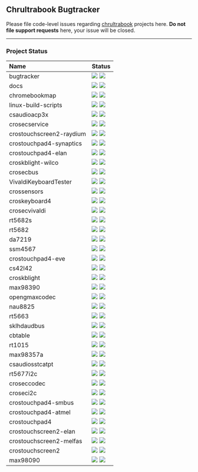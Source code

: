 ## Chrultrabook Bugtracker


Please file code-level issues regarding [chrultrabook](https://github.com/chrultrabook) projects here. **Do not file support requests** here, your issue will be closed.

-------------

### Project Status

| Name | Status |
|:-----|:-------------|
| bugtracker | <img src="https://img.shields.io/github/issues-raw/chrultrabook/bugtracker?style=flat"> <img src="https://img.shields.io/github/issues-pr-raw/chrultrabook/bugtracker?style=square">
| docs | <img src="https://img.shields.io/github/issues-raw/chrultrabook/docs?style=flat"> <img src="https://img.shields.io/github/issues-pr-raw/chrultrabook/docs?style=square">
| chromebookmap | <img src="https://img.shields.io/github/issues-raw/chrultrabook/chromebookmap?style=flat"> <img src="https://img.shields.io/github/issues-pr-raw/chrultrabook/chromebookmap?style=square">
| linux-build-scripts | <img src="https://img.shields.io/github/issues-raw/chrultrabook/linux-build-scripts?style=flat"> <img src="https://img.shields.io/github/issues-pr-raw/chrultrabook/linux-build-scripts?style=square">
| csaudioacp3x  | <img src="https://img.shields.io/github/issues-raw/chrultrabook/csaudioacp3x?style=flat"> <img src="https://img.shields.io/github/issues-pr-raw/chrultrabook/csaudioacp3x?style=square">
| crosecservice | <img src="https://img.shields.io/github/issues-raw/chrultrabook/crosecservice?style=flat"> <img src="https://img.shields.io/github/issues-pr-raw/chrultrabook/crosecservice?style=square">
| crostouchscreen2-raydium | <img src="https://img.shields.io/github/issues-raw/chrultrabook/crostouchscreen2-raydium?style=flat"> <img src="https://img.shields.io/github/issues-pr-raw/chrultrabook/crostouchscreen2-raydium?style=square">
| crostouchpad4-synaptics | <img src="https://img.shields.io/github/issues-raw/chrultrabook/crostouchpad4-synaptics?style=flat"> <img src="https://img.shields.io/github/issues-pr-raw/chrultrabook/crostouchpad4-synaptics?style=square">
| crostouchpad4-elan  | <img src="https://img.shields.io/github/issues-raw/chrultrabook/crostouchpad4-elan?style=flat"> <img src="https://img.shields.io/github/issues-pr-raw/chrultrabook/crostouchpad4-elan?style=square">
| croskblight-wilco  | <img src="https://img.shields.io/github/issues-raw/chrultrabook/croskblight-wilco?style=flat"> <img src="https://img.shields.io/github/issues-pr-raw/chrultrabook/croskblight-wilco?style=square">
| crosecbus  | <img src="https://img.shields.io/github/issues-raw/chrultrabook/crosecbus?style=flat"> <img src="https://img.shields.io/github/issues-pr-raw/chrultrabook/crosecbus?style=square">
| VivaldiKeyboardTester  | <img src="https://img.shields.io/github/issues-raw/chrultrabook/VivaldiKeyboardTester?style=flat"> <img src="https://img.shields.io/github/issues-pr-raw/chrultrabook/VivaldiKeyboardTester?style=square">
| crossensors | <img src="https://img.shields.io/github/issues-raw/chrultrabook/crossensors?style=flat"> <img src="https://img.shields.io/github/issues-pr-raw/chrultrabook/crossensors?style=square">
| croskeyboard4 | <img src="https://img.shields.io/github/issues-raw/chrultrabook/croskeyboard4?style=flat"> <img src="https://img.shields.io/github/issues-pr-raw/chrultrabook/croskeyboard4?style=square">
| crosecvivaldi | <img src="https://img.shields.io/github/issues-raw/chrultrabook/crosecvivaldi?style=flat"> <img src="https://img.shields.io/github/issues-pr-raw/chrultrabook/crosecvivaldi?style=square">
| rt5682s  | <img src="https://img.shields.io/github/issues-raw/chrultrabook/rt5682s?style=flat"> <img src="https://img.shields.io/github/issues-pr-raw/chrultrabook/rt5682s?style=square">
| rt5682  | <img src="https://img.shields.io/github/issues-raw/chrultrabook/rt5682?style=flat"> <img src="https://img.shields.io/github/issues-pr-raw/chrultrabook/rt5682?style=square">
| da7219  | <img src="https://img.shields.io/github/issues-raw/chrultrabook/da7219?style=flat"> <img src="https://img.shields.io/github/issues-pr-raw/chrultrabook/da7219?style=square">
| ssm4567  | <img src="https://img.shields.io/github/issues-raw/chrultrabook/ssm4567?style=flat"> <img src="https://img.shields.io/github/issues-pr-raw/chrultrabook/ssm4567?style=square">
| crostouchpad4-eve  | <img src="https://img.shields.io/github/issues-raw/chrultrabook/crostouchpad4-eve?style=flat"> <img src="https://img.shields.io/github/issues-pr-raw/chrultrabook/crostouchpad4-eve?style=square">
| cs42l42  | <img src="https://img.shields.io/github/issues-raw/chrultrabook/cs42l42?style=flat"> <img src="https://img.shields.io/github/issues-pr-raw/chrultrabook/cs42l42?style=square">
| croskblight  | <img src="https://img.shields.io/github/issues-raw/chrultrabook/croskblight?style=flat"> <img src="https://img.shields.io/github/issues-pr-raw/chrultrabook/croskblight?style=square">
| max98390  | <img src="https://img.shields.io/github/issues-raw/chrultrabook/max98390?style=flat"> <img src="https://img.shields.io/github/issues-pr-raw/chrultrabook/max98390?style=square">
| opengmaxcodec  | <img src="https://img.shields.io/github/issues-raw/chrultrabook/opengmaxcodec?style=flat"> <img src="https://img.shields.io/github/issues-pr-raw/chrultrabook/opengmaxcodec?style=square">
| nau8825  | <img src="https://img.shields.io/github/issues-raw/chrultrabook/nau8825?style=flat"> <img src="https://img.shields.io/github/issues-pr-raw/chrultrabook/nau8825?style=square">
| rt5663 | <img src="https://img.shields.io/github/issues-raw/chrultrabook/rt5663?style=flat"> <img src="https://img.shields.io/github/issues-pr-raw/chrultrabook/rt5663?style=square">
| sklhdaudbus | <img src="https://img.shields.io/github/issues-raw/chrultrabook/sklhdaudbus?style=flat"> <img src="https://img.shields.io/github/issues-pr-raw/chrultrabook/sklhdaudbus?style=square">
| cbtable | <img src="https://img.shields.io/github/issues-raw/chrultrabook/cbtable?style=flat"> <img src="https://img.shields.io/github/issues-pr-raw/chrultrabook/cbtable?style=square">
| rt1015 | <img src="https://img.shields.io/github/issues-raw/chrultrabook/rt1015?style=flat"> <img src="https://img.shields.io/github/issues-pr-raw/chrultrabook/rt1015?style=square">
| max98357a | <img src="https://img.shields.io/github/issues-raw/chrultrabook/max98357a?style=flat"> <img src="https://img.shields.io/github/issues-pr-raw/chrultrabook/max98357a?style=square">
| csaudiosstcatpt | <img src="https://img.shields.io/github/issues-raw/chrultrabook/csaudiosstcatpt?style=flat"> <img src="https://img.shields.io/github/issues-pr-raw/chrultrabook/csaudiosstcatpt?style=square">
| rt5677i2c | <img src="https://img.shields.io/github/issues-raw/chrultrabook/rt5677i2c?style=flat"> <img src="https://img.shields.io/github/issues-pr-raw/chrultrabook/rt5677i2c?style=square">
| croseccodec | <img src="https://img.shields.io/github/issues-raw/chrultrabook/croseccodec?style=flat"> <img src="https://img.shields.io/github/issues-pr-raw/chrultrabook/croseccodec?style=square">
| croseci2c | <img src="https://img.shields.io/github/issues-raw/chrultrabook/croseci2c?style=flat"> <img src="https://img.shields.io/github/issues-pr-raw/chrultrabook/croseci2c?style=square">
| crostouchpad4-smbus | <img src="https://img.shields.io/github/issues-raw/chrultrabook/crostouchpad4-smbus?style=flat"> <img src="https://img.shields.io/github/issues-pr-raw/chrultrabook/crostouchpad4-smbus?style=square">
| crostouchpad4-atmel | <img src="https://img.shields.io/github/issues-raw/chrultrabook/crostouchpad4-atmel?style=flat"> <img src="https://img.shields.io/github/issues-pr-raw/chrultrabook/crostouchpad4-atmel?style=square">
| crostouchpad4 | <img src="https://img.shields.io/github/issues-raw/chrultrabook/crostouchpad4?style=flat"> <img src="https://img.shields.io/github/issues-pr-raw/chrultrabook/crostouchpad4?style=square">
| crostouchscreen2-elan  | <img src="https://img.shields.io/github/issues-raw/chrultrabook/crostouchscreen2-elan?style=flat"> <img src="https://img.shields.io/github/issues-pr-raw/chrultrabook/crostouchscreen2-elan?style=square">
| crostouchscreen2-melfas | <img src="https://img.shields.io/github/issues-raw/chrultrabook/crostouchscreen2-melfas?style=flat"> <img src="https://img.shields.io/github/issues-pr-raw/chrultrabook/crostouchscreen2-melfas?style=square">
| crostouchscreen2 | <img src="https://img.shields.io/github/issues-raw/chrultrabook/crostouchscreen2?style=flat"> <img src="https://img.shields.io/github/issues-pr-raw/chrultrabook/crostouchscreen2?style=square">
| max98090 | <img src="https://img.shields.io/github/issues-raw/chrultrabook/max98090?style=flat"> <img src="https://img.shields.io/github/issues-pr-raw/chrultrabook/max98090?style=square">


